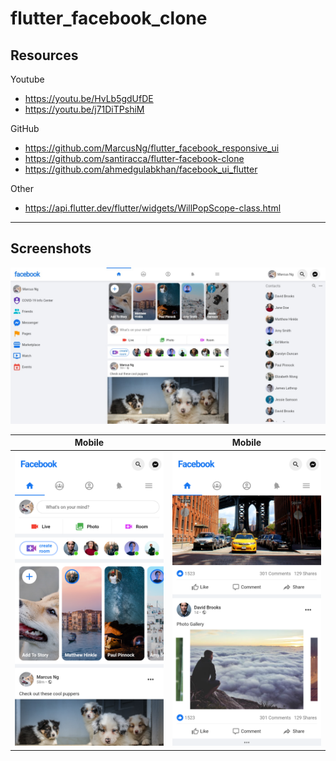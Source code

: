 # flutter_facebook_clone

## Resources

Youtube

- https://youtu.be/HvLb5gdUfDE
- https://youtu.be/j71DiTPshiM


GitHub

- https://github.com/MarcusNg/flutter_facebook_responsive_ui
- https://github.com/santiracca/flutter-facebook-clone
- https://github.com/ahmedgulabkhan/facebook_ui_flutter



Other

- https://api.flutter.dev/flutter/widgets/WillPopScope-class.html

---

## Screenshots

![Desktop](screenshots/screenshot1.jpeg)

|                 Mobile                 |                 Mobile                 |
| :------------------------------------: | :------------------------------------: |
| ![Mobile](screenshots/screenshot2.png) | ![Mobile](screenshots/screenshot3.png) |
